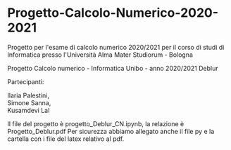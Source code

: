 # Progetto-Calcolo-Numerico-2020-2021
Progetto per l'esame di calcolo numerico 2020/2021 per il corso di studi di Informatica presso l'Università Alma Mater Studiorum - Bologna

Progetto Calcolo numerico - Informatica Unibo - anno 2020/2021
Deblur

Partecipanti:

Ilaria Palestini, 	
Simone Sanna, 				
Kusamdevi Lal				

Il file del progetto è progetto_Deblur_CN.ipynb, la relazione è Progetto_Deblur.pdf
Per sicurezza abbiamo allegato anche il file py e la cartella con i file del latex relativo al pdf.
